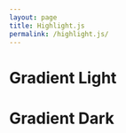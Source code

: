 ```yaml
---
layout: page
title: Highlight.js
permalink: /highlight.js/
---
```


# Gradient Light 
# Gradient Dark
